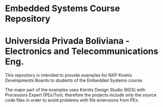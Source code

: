 # Embedded Systems Course Repository
# Universida Privada Boliviana - Electronics and Telecommunications Eng.

This repository is intended to provide examples for NXP Kinetis Developments Boards to students of the Embedded Systems course.

The major part of the examples uses Kientis Design Studio (KDS) with Processors Expert (PEx)Tool, therefore the projects include only the source code files in order to avoid problems with file extensions from PEx.